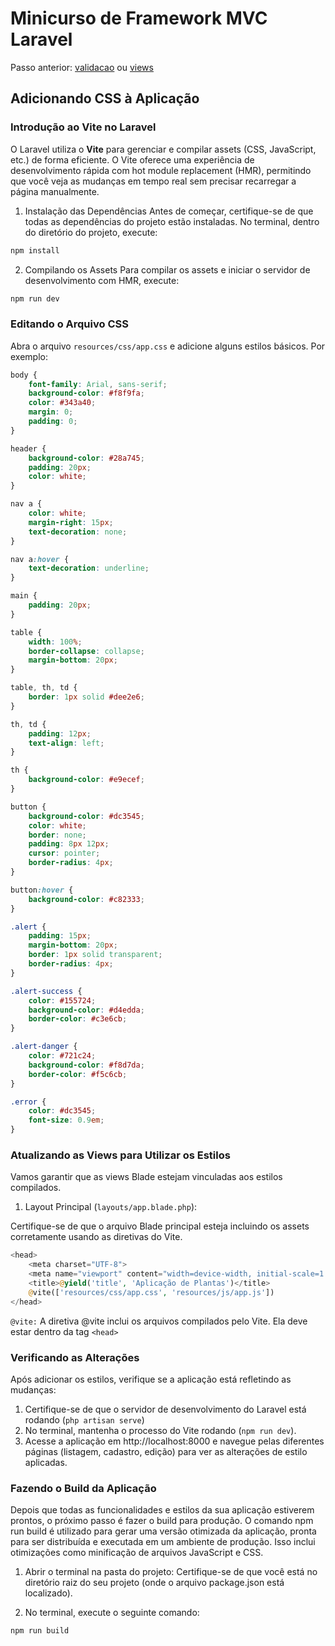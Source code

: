 # Minicurso de Framework MVC Laravel 

Passo anterior: [validacao](https://github.com/IsadoraPassos/sepex-laravel-2024/blob/main/validacao.md) ou [views](https://github.com/IsadoraPassos/sepex-laravel-2024/blob/main/views.md) 

## Adicionando CSS à Aplicação

### Introdução ao Vite no Laravel
O Laravel utiliza o **Vite** para gerenciar e compilar assets (CSS, JavaScript, etc.) de forma eficiente. O Vite oferece uma experiência de desenvolvimento rápida com hot module replacement (HMR), permitindo que você veja as mudanças em tempo real sem precisar recarregar a página manualmente.

1. Instalação das Dependências
Antes de começar, certifique-se de que todas as dependências do projeto estão instaladas. No terminal, dentro do diretório do projeto, execute:
```bash
npm install
```
2. Compilando os Assets
Para compilar os assets e iniciar o servidor de desenvolvimento com HMR, execute:
```bash
npm run dev
```

### Editando o Arquivo CSS
Abra o arquivo ``resources/css/app.css`` e adicione alguns estilos básicos. Por exemplo:
```css
body {
    font-family: Arial, sans-serif;
    background-color: #f8f9fa;
    color: #343a40;
    margin: 0;
    padding: 0;
}

header {
    background-color: #28a745;
    padding: 20px;
    color: white;
}

nav a {
    color: white;
    margin-right: 15px;
    text-decoration: none;
}

nav a:hover {
    text-decoration: underline;
}

main {
    padding: 20px;
}

table {
    width: 100%;
    border-collapse: collapse;
    margin-bottom: 20px;
}

table, th, td {
    border: 1px solid #dee2e6;
}

th, td {
    padding: 12px;
    text-align: left;
}

th {
    background-color: #e9ecef;
}

button {
    background-color: #dc3545;
    color: white;
    border: none;
    padding: 8px 12px;
    cursor: pointer;
    border-radius: 4px;
}

button:hover {
    background-color: #c82333;
}

.alert {
    padding: 15px;
    margin-bottom: 20px;
    border: 1px solid transparent;
    border-radius: 4px;
}

.alert-success {
    color: #155724;
    background-color: #d4edda;
    border-color: #c3e6cb;
}

.alert-danger {
    color: #721c24;
    background-color: #f8d7da;
    border-color: #f5c6cb;
}

.error {
    color: #dc3545;
    font-size: 0.9em;
}
```
### Atualizando as Views para Utilizar os Estilos
Vamos garantir que as views Blade estejam vinculadas aos estilos compilados.

1. Layout Principal (``layouts/app.blade.php``):

Certifique-se de que o arquivo Blade principal esteja incluindo os assets corretamente usando as diretivas do Vite.
```php
<head>
    <meta charset="UTF-8">
    <meta name="viewport" content="width=device-width, initial-scale=1.0">
    <title>@yield('title', 'Aplicação de Plantas')</title>
    @vite(['resources/css/app.css', 'resources/js/app.js'])
</head>
```
``@vite:`` A diretiva @vite inclui os arquivos compilados pelo Vite. Ela deve estar dentro da tag ```<head>```

### Verificando as Alterações
Após adicionar os estilos, verifique se a aplicação está refletindo as mudanças:

1. Certifique-se de que o servidor de desenvolvimento do Laravel está rodando (``php artisan serve``)
2. No terminal, mantenha o processo do Vite rodando (``npm run dev``).
3. Acesse a aplicação em http://localhost:8000 e navegue pelas diferentes páginas (listagem, cadastro, edição) para ver as alterações de estilo aplicadas.

### Fazendo o Build da Aplicação
Depois que todas as funcionalidades e estilos da sua aplicação estiverem prontos, o próximo passo é fazer o build para produção. O comando npm run build é utilizado para gerar uma versão otimizada da aplicação, pronta para ser distribuída e executada em um ambiente de produção. Isso inclui otimizações como minificação de arquivos JavaScript e CSS.

1. Abrir o terminal na pasta do projeto: Certifique-se de que você está no diretório raiz do seu projeto (onde o arquivo package.json está localizado).

2. No terminal, execute o seguinte comando:
```bash
npm run build
```
